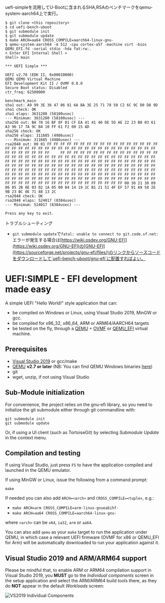 uefi-simpleを流用してU-Bootに含まれるSHA,RSAのベンチマークをqemu-system-aarch64上で実行。

    $ git clone <this repository>
    $ cd uefi-bench-uboot
    $ git submodule init
    $ git submodule update
    $ make ARCH=aa64 CROSS_COMPILE=aarch64-linux-gnu-
    $ qemu-system-aarch64 -m 512 -cpu cortex-a57 -machine virt -bios QEMU_EFI.fd -serial stdio -hda fat:rw:.
    < Enter EFI Internal Shell >
    Shell> main
    
    *** UEFI Simple ***
    
    UEFI v2.70 (EDK II, 0x00010000)
    QEMU QEMU Virtual Machine
    EFI Development Kit II / OVMF 0.0.0
    Secure Boot status: Disabled
    ctr_freq: 62500000
    
    benchmark_main
    sha1 out: A9 99 3E 36 47 06 81 6A BA 3E 25 71 78 50 C2 6C 9C D0 D8 9D
    sha1 check: OK
    sha1 elaps: 3631280 (58100usec)
    --- Minimum: 3631280 (58100usec) ---
    sha256 out: BA 78 16 BF 8F 01 CF EA 41 41 40 DE 5D AE 22 23 B0 03 61 A3 96 17 7A 9C B4 10 FF 61 F2 00 15 AD
    sha256 check: OK
    sha256 elaps: 311685 (4986usec)
    --- Minimum: 311685 (4986usec) ---
    rsa2048 out: 00 01 FF FF FF FF FF FF FF FF FF FF FF FF FF FF FF FF FF FF FF FF FF FF FF FF FF FF FF FF FF FF FF FF FF FF FF FF FF FF FF FF FF FF FF FF FF FF FF     FF FF FF FF FF FF FF FF FF FF FF FF FF FF FF FF FF FF FF FF FF FF FF FF FF FF FF FF FF FF FF FF FF FF FF FF FF FF FF FF FF FF FF FF FF FF FF FF FF FF FF FF FF FF FF FF FF FF FF FF FF FF FF FF FF FF FF FF FF FF FF FF FF FF FF FF FF FF FF FF FF FF FF FF FF FF FF FF FF FF FF FF FF FF FF FF FF FF FF FF FF FF FF FF FF FF FF FF FF FF FF FF FF FF FF FF FF FF FF FF FF FF FF FF FF FF FF FF FF FF FF FF FF FF FF FF FF FF FF FF FF FF FF FF FF FF FF FF FF FF FF FF FF FF FF FF FF FF FF FF FF FF FF FF FF FF FF FF FF FF FF 00 30 21 30 09 06 05 2B 0E 03 02 1A 05 00 04 14 19 1C B1 21 51 4F EF 57 91 A9 58 2E 9B 23 BC 0E 71 88 13 2C
    rsa2048 check: OK
    rsa2048 elaps: 524017 (8384usec)
    --- Minimum: 524017 (8384usec) ---
    
    Press any key to exit.

トラブルシューティング

- `git submodule update`で`fatal: unable to connect to git.code.sf.net:`エラーが発生する場合は[https://wiki.osdev.org/GNU-EFI](https://wiki.osdev.org/GNU-EFI)の[GNU-EFI](https://sourceforge.net/projects/gnu-efi/files/)のリンクからソースコードをダウンロードして`uefi-bench-uboot/gnu-efi`に配置すればよい。


UEFI:SIMPLE - EFI development made easy
=======================================

A simple UEFI "Hello World!" style application that can:
* be compiled on Windows or Linux, using Visual Studio 2019, MinGW or gcc.
* be compiled for x86_32, x86_64, ARM or ARM64/AARCH64 targets
* be tested on the fly, through a [QEMU](https://www.qemu.org/) + 
 [OVMF](https://github.com/tianocore/tianocore.github.io/wiki/OVMF) or
 [QEMU_EFI](http://snapshots.linaro.org/components/kernel/leg-virt-tianocore-edk2-upstream/latest/)
 virtual machine.

## Prerequisites

* [Visual Studio 2019](https://www.visualstudio.com/vs/community/) or gcc/make
* [QEMU](http://www.qemu.org) __v2.7 or later__
  (NB: You can find QEMU Windows binaries [here](https://qemu.weilnetz.de/w64/))
* git
* wget, unzip, if not using Visual Studio

## Sub-Module initialization

For convenience, the project relies on the gnu-efi library, so you need to initialize the git
submodule either through git commandline with:
```
git submodule init
git submodule update
```
Or, if using a UI client (such as TortoiseGit) by selecting _Submodule Update_ in the context menu.

## Compilation and testing

If using Visual Studio, just press `F5` to have the application compiled and
launched in the QEMU emulator.

If using MinGW or Linux, issue the following from a command prompt:

`make`

If needed you can also add `ARCH=<arch>` and `CROSS_COMPILE=<tuple>`, e.g.:

* `make ARCH=arm CROSS_COMPILE=arm-linux-gnueabihf-`
* `make ARCH=aa64 CROSS_COMPILE=aarch64-linux-gnu-`

where `<arch>` can be `x64`, `ia32`, `arm` or `aa64`.

You can also add `qemu` as your `make` target to run the application under QEMU,
in which case a relevant UEFI firmware (OVMF for x86 or QEMU_EFI for Arm) will
be automatically downloaded to run your application against it.

## Visual Studio 2019 and ARM/ARM64 support

Please be mindful that, to enable ARM or ARM64 compilation support in Visual Studio
2019, you __MUST__ go to the _Individual components_ screen in the setup application
and select the ARM/ARM64 build tools there, as they do __NOT__ appear in the default
_Workloads_ screen:

![VS2019 Individual Components](https://files.akeo.ie/pics/VS2019_Individual_Components.png)
